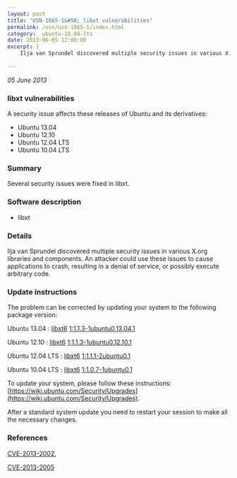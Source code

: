 ```yaml
---
layout: post
title: "USN-1865-1&#58; libxt vulnerabilities"
permalink: /usn/usn-1865-1/index.html
category:  ubuntu-10.04-lts
date: 2013-06-05 12:00:00
excerpt: |
    Ilja van Sprundel discovered multiple security issues in various X.org libraries and components. An attacker could use these issues to cause applications to crash, resulting in a denial of service, or possibly execute arbitrary code. 
    
--- 
```

 
 

*05 June 2013*

### libxt vulnerabilities

A security issue affects these releases of Ubuntu and its derivatives:

* Ubuntu 13.04
* Ubuntu 12.10
* Ubuntu 12.04 LTS
* Ubuntu 10.04 LTS

### Summary

Several security issues were fixed in libxt. 

### Software description

* libxt 

### Details

Ilja van Sprundel discovered multiple security issues in various X.org libraries and components. An attacker could use these issues to cause applications to crash, resulting in a denial of service, or possibly execute arbitrary code. 

### Update instructions

The problem can be corrected by updating your system to the following package version:

Ubuntu 13.04
 : [libxt6](https://launchpad.net/ubuntu/+source/libxt) <span> [1:1.1.3-1ubuntu0.13.04.1](https://launchpad.net/ubuntu/+source/libxt/1:1.1.3-1ubuntu0.13.04.1) </span> 

Ubuntu 12.10
 : [libxt6](https://launchpad.net/ubuntu/+source/libxt) <span> [1:1.1.3-1ubuntu0.12.10.1](https://launchpad.net/ubuntu/+source/libxt/1:1.1.3-1ubuntu0.12.10.1) </span> 

Ubuntu 12.04 LTS
 : [libxt6](https://launchpad.net/ubuntu/+source/libxt) <span> [1:1.1.1-2ubuntu0.1](https://launchpad.net/ubuntu/+source/libxt/1:1.1.1-2ubuntu0.1) </span> 

Ubuntu 10.04 LTS
 : [libxt6](https://launchpad.net/ubuntu/+source/libxt) <span> [1:1.0.7-1ubuntu0.1](https://launchpad.net/ubuntu/+source/libxt/1:1.0.7-1ubuntu0.1) </span> 

To update your system, please follow these instructions: [https://wiki.ubuntu.com/Security/Upgrades](https://wiki.ubuntu.com/Security/Upgrades).

After a standard system update you need to restart your session to make all the necessary changes. 

### References

 
 [CVE-2013-2002](http://people.ubuntu.com/~ubuntu-security/cve/CVE-2013-2002), 

 [CVE-2013-2005](http://people.ubuntu.com/~ubuntu-security/cve/CVE-2013-2005)
 

